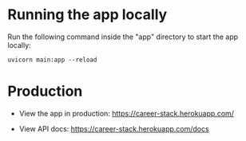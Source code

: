# Running the app locally

Run the following command inside the "app" directory to start the app locally:
```
uvicorn main:app --reload
```

# Production
- View the app in production:
https://career-stack.herokuapp.com/

- View API docs:
https://career-stack.herokuapp.com/docs